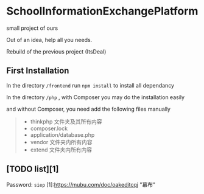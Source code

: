 # SchoolInformationExchangePlatform
small project of ours

Out of an idea, help all you needs.

Rebuild of the previous project (ItsDeal)

## First Installation
  In the directory `/frontend` run `npm install` to install all dependancy
  
  In the directory `/php` , with Composer you may do the installation easily
  
  and without Composer, you need add the following files manually
  
  > - thinkphp 文件夹及其所有内容
  > - composer.lock
  > - application/database.php
  > - vendor 文件夹内所有内容
  > - extend 文件夹内所有内容

## [TODO list][1]
  Password: `siep`
[1]:https://mubu.com/doc/oakedjtcqj     "幕布"
